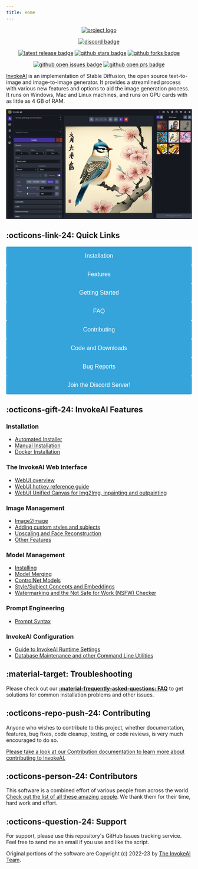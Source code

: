 ```yaml
---
title: Home
---
```


<!--
  The docs are generated with using mkdocs: https://www.mkdocs.org/

  To preview the docs locally, first install the requirements:
  ```sh
  pip install -e ".[docs]"
  ```

  Then run the mkdocs server with `mkdocs serve`, or, on Unix systems, `make docs`.
-->

<!-- CSS styling -->
<link rel="stylesheet" href="https://cdn.jsdelivr.net/npm/@fortawesome/fontawesome-free@6.2.1/css/fontawesome.min.css">
<style>
    .button {
      width: 100%;
      max-width: 100%;
      height: 50px;
      background-color: #35A4DB;
      color: #fff;
      font-size: 16px;
      border: none;
      cursor: pointer;
      border-radius: 0.2rem;
    }

    .button-container {
      display: grid;
      grid-template-columns: repeat(auto-fit, minmax(200px, 1fr));
      gap: 20px;
      justify-content: center;
    }

    .button:hover {
      background-color: #526CFE;
    }

</style>

<div align="center" markdown>

[![project logo](https://github.com/invoke-ai/InvokeAI/assets/31807370/6e3728c7-e90e-4711-905c-3b55844ff5be)](https://github.com/invoke-ai/InvokeAI)

[![discord badge]][discord link]

[![latest release badge]][latest release link]
[![github stars badge]][github stars link]
[![github forks badge]][github forks link]

<!-- [![CI checks on main badge]][ci checks on main link]
[![CI checks on dev badge]][ci checks on dev link]
[![latest commit to dev badge]][latest commit to dev link] -->

[![github open issues badge]][github open issues link]
[![github open prs badge]][github open prs link]

[discord badge]: https://flat.badgen.net/discord/members/ZmtBAhwWhy?icon=discord
[discord link]: https://discord.gg/ZmtBAhwWhy
[github forks badge]: https://flat.badgen.net/github/forks/invoke-ai/InvokeAI?icon=github
[github forks link]: https://useful-forks.github.io/?repo=lstein%2Fstable-diffusion
[github open issues badge]: https://flat.badgen.net/github/open-issues/invoke-ai/InvokeAI?icon=github
[github open issues link]: https://github.com/invoke-ai/InvokeAI/issues?q=is%3Aissue+is%3Aopen
[github open prs badge]: https://flat.badgen.net/github/open-prs/invoke-ai/InvokeAI?icon=github
[github open prs link]: https://github.com/invoke-ai/InvokeAI/pulls?q=is%3Apr+is%3Aopen
[github stars badge]: https://flat.badgen.net/github/stars/invoke-ai/InvokeAI?icon=github
[github stars link]: https://github.com/invoke-ai/InvokeAI/stargazers

<!-- [latest commit to dev badge]:
  https://flat.badgen.net/github/last-commit/invoke-ai/InvokeAI/development?icon=github&color=yellow&label=last%20dev%20commit&cache=900
[latest commit to dev link]:
  https://github.com/invoke-ai/InvokeAI/commits/main -->

[latest release badge]: https://flat.badgen.net/github/release/invoke-ai/InvokeAI/development?icon=github
[latest release link]: https://github.com/invoke-ai/InvokeAI/releases

</div>

<a href="https://github.com/invoke-ai/InvokeAI">InvokeAI</a> is an
implementation of Stable Diffusion, the open source text-to-image and
image-to-image generator. It provides a streamlined process with various new
features and options to aid the image generation process. It runs on Windows,
Mac and Linux machines, and runs on GPU cards with as little as 4 GB of RAM.

<div align="center"><img src="assets/invoke-web-server-1.png" width=640></div>

## :octicons-link-24: Quick Links

<div class="button-container">
    <a href="installation/INSTALLATION"> <button class="button">Installation</button> </a>
    <a href="features/"> <button class="button">Features</button> </a>
    <a href="help/gettingStartedWithAI/"> <button class="button">Getting Started</button> </a>
    <a href="help/FAQ/"> <button class="button">FAQ</button> </a>
    <a href="contributing/CONTRIBUTING/"> <button class="button">Contributing</button> </a>
    <a href="https://github.com/invoke-ai/InvokeAI/"> <button class="button">Code and Downloads</button> </a>
    <a href="https://github.com/invoke-ai/InvokeAI/issues"> <button class="button">Bug Reports </button> </a>
    <a href="https://discord.gg/ZmtBAhwWhy"> <button class="button"> Join the Discord Server!</button> </a>
</div>

## :octicons-gift-24: InvokeAI Features

### Installation

- [Automated Installer](installation/010_INSTALL_AUTOMATED.md)
- [Manual Installation](installation/020_INSTALL_MANUAL.md)
- [Docker Installation](installation/040_INSTALL_DOCKER.md)

### The InvokeAI Web Interface

- [WebUI overview](features/WEB.md)
- [WebUI hotkey reference guide](features/WEBUIHOTKEYS.md)
- [WebUI Unified Canvas for Img2Img, inpainting and outpainting](features/UNIFIED_CANVAS.md)

<!-- separator -->

### Image Management

- [Image2Image](features/IMG2IMG.md)
- [Adding custom styles and subjects](features/CONCEPTS.md)
- [Upscaling and Face Reconstruction](features/POSTPROCESS.md)
- [Other Features](features/OTHER.md)

<!-- separator -->

### Model Management

- [Installing](installation/050_INSTALLING_MODELS.md)
- [Model Merging](features/MODEL_MERGING.md)
- [ControlNet Models](features/CONTROLNET.md)
- [Style/Subject Concepts and Embeddings](features/CONCEPTS.md)
- [Watermarking and the Not Safe for Work (NSFW) Checker](features/WATERMARK+NSFW.md)
<!-- seperator -->

### Prompt Engineering

- [Prompt Syntax](features/PROMPTS.md)

### InvokeAI Configuration

- [Guide to InvokeAI Runtime Settings](features/CONFIGURATION.md)
- [Database Maintenance and other Command Line Utilities](features/UTILITIES.md)

## :material-target: Troubleshooting

Please check out our **[:material-frequently-asked-questions:
FAQ](help/FAQ/)** to
get solutions for common installation problems and other issues.

## :octicons-repo-push-24: Contributing

Anyone who wishes to contribute to this project, whether documentation,
features, bug fixes, code cleanup, testing, or code reviews, is very much
encouraged to do so.

[Please take a look at our Contribution documentation to learn more about contributing to InvokeAI.](contributing/CONTRIBUTING.md)

## :octicons-person-24: Contributors

This software is a combined effort of various people from across the world.
[Check out the list of all these amazing people](other/CONTRIBUTORS.md). We
thank them for their time, hard work and effort.

## :octicons-question-24: Support

For support, please use this repository's GitHub Issues tracking service. Feel
free to send me an email if you use and like the script.

Original portions of the software are Copyright (c) 2022-23
by [The InvokeAI Team](https://github.com/invoke-ai).
